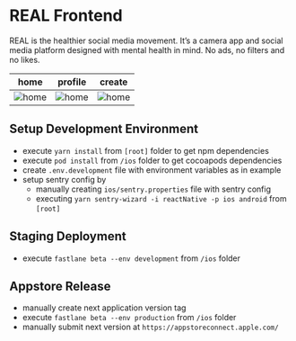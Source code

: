 # REAL Frontend
REAL is the healthier social media movement. 
It’s a camera app and social media platform designed with mental health in mind. No ads, no filters and no likes.

|home   |profile   |create   |
|---|---|---|
|![home](https://raw.githubusercontent.com/real-social-media/frontend/master/docs/assets/home.png)|![home](https://raw.githubusercontent.com/real-social-media/frontend/master/docs/assets/profile.png)   |![home](https://raw.githubusercontent.com/real-social-media/frontend/master/docs/assets/create.png)   |

## Setup Development Environment
- execute `yarn install` from `[root]` folder to get npm dependencies
- execute `pod install` from `/ios` folder to get cocoapods dependencies
- create `.env.development` file with environment variables as in example
- setup sentry config by
  - manually creating `ios/sentry.properties` file with sentry config
  - executing `yarn sentry-wizard -i reactNative -p ios android` from `[root]`

## Staging Deployment
- execute `fastlane beta --env development` from `/ios` folder

## Appstore Release
- manually create next application version tag
- execute `fastlane beta --env production` from `/ios` folder
- manually submit next version at `https://appstoreconnect.apple.com/`
